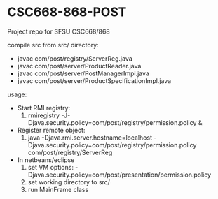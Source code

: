 # CSC668-868-POST
Project repo for SFSU CSC668/868

compile src from src/ directory:
*  javac com/post/registry/ServerReg.java
*  javac com/post/server/ProductReader.java
*  javac com/post/server/PostManagerImpl.java
*  javac com/post/server/ProductSpecificationImpl.java 

usage:
* Start RMI registry:
  1. rmiregistry -J-Djava.security.policy=com/post/registry/permission.policy &
* Register remote object:
  1.  java -Djava.rmi.server.hostname=localhost -Djava.security.policy=com/post/registry/permission.policy com/post/registry/ServerReg
* In netbeans/eclipse
  1.  set VM options:  -Djava.security.policy=com/post/presentation/permission.policy
  2.  set working directory to src/    
  2.  run MainFrame class
